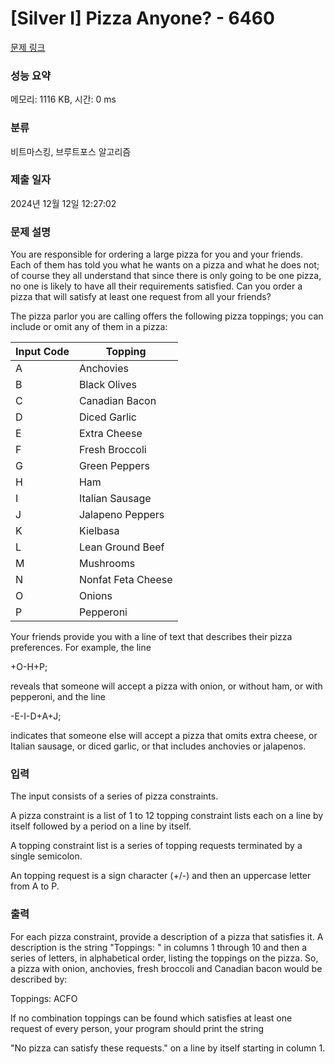 # [Silver I] Pizza Anyone? - 6460 

[문제 링크](https://www.acmicpc.net/problem/6460) 

### 성능 요약

메모리: 1116 KB, 시간: 0 ms

### 분류

비트마스킹, 브루트포스 알고리즘

### 제출 일자

2024년 12월 12일 12:27:02

### 문제 설명

<p>You are responsible for ordering a large pizza for you and your friends. Each of them has told you what he wants on a pizza and what he does not; of course they all understand that since there is only going to be one pizza, no one is likely to have all their requirements satisfied. Can you order a pizza that will satisfy at least one request from all your friends?</p>

<p>The pizza parlor you are calling offers the following pizza toppings; you can include or omit any of them in a pizza:</p>

<table class="table table-bordered" style="width:353px">
	<thead>
		<tr>
			<th>Input Code</th>
			<th>Topping</th>
		</tr>
	</thead>
	<tbody>
		<tr>
			<td>A</td>
			<td>Anchovies</td>
		</tr>
		<tr>
			<td>B</td>
			<td>Black Olives</td>
		</tr>
		<tr>
			<td>C</td>
			<td>Canadian Bacon</td>
		</tr>
		<tr>
			<td>D</td>
			<td>Diced Garlic</td>
		</tr>
		<tr>
			<td>E</td>
			<td>Extra Cheese</td>
		</tr>
		<tr>
			<td>F</td>
			<td>Fresh Broccoli</td>
		</tr>
		<tr>
			<td>G</td>
			<td>Green Peppers</td>
		</tr>
		<tr>
			<td>H</td>
			<td>Ham</td>
		</tr>
		<tr>
			<td>I</td>
			<td>Italian Sausage</td>
		</tr>
		<tr>
			<td>J</td>
			<td>Jalapeno Peppers</td>
		</tr>
		<tr>
			<td>K</td>
			<td>Kielbasa</td>
		</tr>
		<tr>
			<td>L</td>
			<td>Lean Ground Beef</td>
		</tr>
		<tr>
			<td>M</td>
			<td>Mushrooms</td>
		</tr>
		<tr>
			<td>N</td>
			<td>Nonfat Feta Cheese</td>
		</tr>
		<tr>
			<td>O</td>
			<td>Onions</td>
		</tr>
		<tr>
			<td>P</td>
			<td>Pepperoni</td>
		</tr>
	</tbody>
</table>

<p>Your friends provide you with a line of text that describes their pizza preferences. For example, the line</p>

<p>+O-H+P;</p>

<p>reveals that someone will accept a pizza with onion, or without ham, or with pepperoni, and the line</p>

<p>-E-I-D+A+J;</p>

<p>indicates that someone else will accept a pizza that omits extra cheese, or Italian sausage, or diced garlic, or that includes anchovies or jalapenos.</p>

### 입력 

 <p>The input consists of a series of pizza constraints.</p>

<p>A pizza constraint is a list of 1 to 12 topping constraint lists each on a line by itself followed by a period on a line by itself.</p>

<p>A topping constraint list is a series of topping requests terminated by a single semicolon.</p>

<p>An topping request is a sign character (+/-) and then an uppercase letter from A to P.</p>

### 출력 

 <p>For each pizza constraint, provide a description of a pizza that satisfies it. A description is the string "Toppings: " in columns 1 through 10 and then a series of letters, in alphabetical order, listing the toppings on the pizza. So, a pizza with onion, anchovies, fresh broccoli and Canadian bacon would be described by:</p>

<p>Toppings: ACFO</p>

<p>If no combination toppings can be found which satisfies at least one request of every person, your program should print the string</p>

<p>"No pizza can satisfy these requests." on a line by itself starting in column 1. </p>

